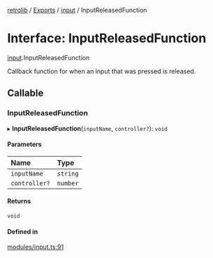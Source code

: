[retrolib](../README.md) / [Exports](../modules.md) / [input](../modules/input.md) / InputReleasedFunction

# Interface: InputReleasedFunction

[input](../modules/input.md).InputReleasedFunction

Callback function for when an input that was pressed is released.

## Callable

### InputReleasedFunction

▸ **InputReleasedFunction**(`inputName`, `controller?`): `void`

#### Parameters

| Name | Type |
| :------ | :------ |
| `inputName` | `string` |
| `controller?` | `number` |

#### Returns

`void`

#### Defined in

[modules/input.ts:91](https://github.com/philbgarner/retrolib/blob/cd6f581/src/modules/input.ts#L91)
